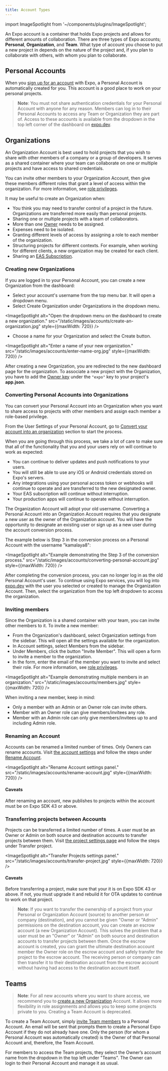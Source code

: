 ```yaml
---
title: Account Types
---
```


import ImageSpotlight from '~/components/plugins/ImageSpotlight';

An Expo account is a container that holds Expo projects and allows for different amounts of collaboration. There are three types of Expo accounts; **Personal**, **Organization**, and **Team**. What type of account you choose to put a new project in depends on the nature of the project and, if you plan to collaborate with others, with whom you plan to collaborate.

## Personal Accounts

When you [sign up for an account](https://expo.dev/signup) with Expo, a Personal Account is automatically created for you. This account is a good place to work on your personal projects.

> **Note**: You must not share authentication credentials for your Personal Account with anyone for any reason. Members can log in to their Personal Accounts to access any Team or Organization they are part of. Access to these accounts is available from the dropdown in the top left corner of the dashboard on [expo.dev](https://expo.dev).

## Organizations

An Organization Account is best used to hold projects that you wish to share with other members of a company or a group of developers. It serves as a shared container where your team can collaborate on one or multiple projects and have access to shared credentials.

You can invite other members to your Organization Account, then give these members different roles that grant a level of access within the organization. For more information, see [role privileges](/accounts/working-together/#managing-access).

It may be useful to create an Organization when:

- You think you may need to transfer control of a project in the future. Organizations are transferred more easily than personal projects.
- Sharing one or multiple projects with a team of collaborators.
- More than one [Owner](/accounts/working-together/#managing-access) needs to be assigned.
- Expenses need to be isolated.
- Granting different levels of access by assigning a role to each member of the organization.
- Structuring projects for different contexts. For example, when working for different clients, a new organization may be created for each client.
- Sharing an [EAS Subscription](https://docs.expo.dev/eas/).

### Creating new Organizations

If you are logged in to your Personal Account, you can create a new Organization from the dashboard:

- Select your account's username from the top menu bar. It will open a dropdown menu.
- Select Create Organization under Organizations in the dropdown menu.

<ImageSpotlight alt="Open the dropdown menu on the dashboard to create a new organization." src="/static/images/accounts/create-an-organization.jpg" style={{maxWidth: 720}} />

- Choose a name for your Organization and select the Create button.

<ImageSpotlight alt="Enter a name of your new organization." src="/static/images/accounts/enter-name-org.jpg" style={{maxWidth: 720}} />

After creating a new Organization, you are redirected to the new dashboard page for the organization. To associate a new project with the Organization, you have to add the [Owner key](/versions/latest/config/app/#owner) under the `"expo"` key to your project's **app.json**.

### Converting Personal Accounts into Organizations

You can convert your Personal Account into an Organization when you want to share access to projects with other members and assign each member a role-based privilege.

From the User Settings of your Personal Account, go to [Convert your account into an organization](https://expo.dev/settings#convert-account) section to start the process.

When you are going through this process, we take a lot of care to make sure that all of the functionality that you and your users rely on will continue to work as expected:

- You can continue to deliver updates and push notifications to your users.
- You will still be able to use any iOS or Android credentials stored on Expo's servers.
- Any integrations using your personal access token or webhooks will continue to operate and are transferred to the new designated owner.
- Your EAS subscription will continue without interruption.
- Your production apps will continue to operate without interruption.

The Organization Account will adopt your old username. Converting a Personal Account into an Organization Account requires that you designate a new user as the owner of the Organization account. You will have the opportunity to designate an existing user or sign up as a new user during the account conversion process.

The example below is Step 3 in the conversion process on a Personal Account with the username "kamalaya8":

<ImageSpotlight alt="Example demonstrating the Step 3 of the conversion process." src="/static/images/accounts/converting-personal-account.jpg" style={{maxWidth: 720}} />

After completing the conversion process, you can no longer log in as the old Personal Account's user. To continue using Expo services, you will log into [expo.dev](https://expo.dev/) with the user you selected or created to manage the Organization Account. Then, select the organization from the top left dropdown to access the organization.

### Inviting members

Since the Organization is a shared container with your team, you can invite other members to it. To invite a new member:

- From the Organization's dashboard, select Organization settings from the sidebar. This will open all the settings available for the organization.
- In Account settings, select Members from the sidebar.
- Under Members, click the button "Invite Member". This will open a form to invite a member to the organization.
- In the form, enter the email of the member you want to invite and select their role. For more information, see [role privileges](/accounts/working-together/#managing-access).

<ImageSpotlight alt="Example demonstrating multiple members in an organization." src="/static/images/accounts/members.jpg" style={{maxWidth: 720}} />

When inviting a new member, keep in mind:

- Only a member with an Admin or an Owner role can invite others.
- Member with an Owner role can give members/invitees any role.
- Member with an Admin role can only give members/invitees up to and including Admin role.

### Renaming an Account

Accounts can be renamed a limited number of times. Only Owners can rename accounts. Visit [the account settings](https://expo.dev/accounts/[account]/settings) and follow the steps under [Rename Account](https://expo.dev/settings#rename-account).

<ImageSpotlight alt="Rename Account settings panel." src="/static/images/accounts/rename-account.jpg" style={{maxWidth: 720}} />

#### Caveats

After renaming an account, new publishes to projects within the account must be on Expo SDK 43 or above.

### Transferring projects between Accounts

Projects can be transferred a limited number of times. A user must be an Owner or Admin on both source and destination accounts to transfer projects between them. Visit [the project settings page](https://expo.dev/accounts/[account]/projects/[project]/settings) and follow the steps under Transfer project.

<ImageSpotlight alt="Transfer Projects settings panel." src="/static/images/accounts/transfer-project.jpg" style={{maxWidth: 720}} />

#### Caveats

Before transferring a project, make sure that your it is on Expo SDK 43 or above. If not, you must upgrade it and rebuild it for OTA updates to continue to work on that project.

> **Note**: If you want to transfer the ownership of a project from your Personal or Organization Account (source) to another person or company (destination), and you cannot be given "Owner or "Admin" permissions on the destination account, you can create an escrow account (a new Organization Account). This solves the problem that a user must be an "Owner" or "Admin" on both source and destination accounts to transfer projects between them. Once the escrow account is created, you can grant the ultimate destination account member the Owner role on the escrow account and safely transfer the project to the escrow account. The receiving person or company can then transfer it to their destination account from the escrow account without having had access to the destination account itself.

## Teams

> **Note**: For all new accounts where you want to share access, we recommend you to [create a new Organization](#organizations) Account. It allows more flexibility in role assignments and allows you to keep some projects private to you. Creating a Team Account is deprecated.

To create a Team Account, simply [invite Team members](/accounts/working-together/#adding-members) to a Personal Account. An email will be sent that prompts them to create a Personal Expo Account if they do not already have one. Only the person (for whom a Personal Account was automatically created) is the Owner of that Personal Account and, therefore, the Team Account.

For members to access the Team projects, they select the Owner’s account name from the dropdown in the top left under "Teams". The Owner can login to their Personal Account and manage it as usual.
